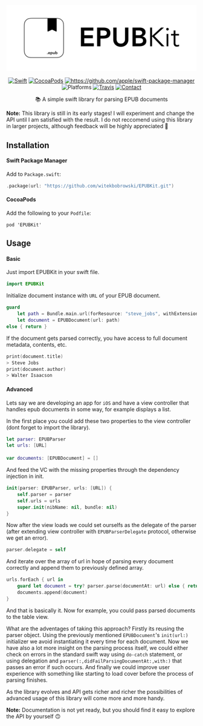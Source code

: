 <p align=center>
<a href="">
<img alt="Logo" src="EPUBKit.png">
</a>
</p>
<p align=center>
    <a href="https://swift.org"><img alt="Swift" src="https://img.shields.io/badge/Swift-5.4-orange.svg"></a>
    <a href="https://cocoapods.org/pods/EPUBKit"><img alt="CocoaPods" src="https://img.shields.io/badge/pod-0.4.0-blue.svg"></a>
    <a href=""><img alt="https://github.com/apple/swift-package-manager" src="https://img.shields.io/badge/SPM-compatible-orange.svg"></a>
    <a><img alt="Platforms" src="https://img.shields.io/badge/platform-iOS | macOS | tvOS-lightgray.svg"></a>
    <a href="https://travis-ci.org/witekbobrowski/EPUBKit/"><img alt="Travis" src="https://api.travis-ci.org/witekbobrowski/EPUBKit.svg?branch=master"></a>
    <a href="https://twitter.com/witekbobrowski"><img alt="Contact" src="https://img.shields.io/badge/contact-@witekbobrowski-blue.svg"></a>
</p>
<p align=center>
📚 A simple swift library for parsing EPUB documents
</p>

__Note:__ This library is still in its early stages! I will experiment and change the API until I am satisfied with the result. I do not reccomend using this library in larger projects, although feedback will be highly appreciated 🙇

## Installation

#### Swift Package Manager
Add to `Package.swift`:
```swift
.package(url: "https://github.com/witekbobrowski/EPUBKit.git")
```

#### CocoaPods
Add the following to your `Podfile`:
```
pod 'EPUBKit'
```
## Usage

#### Basic

Just import EPUBKit in your swift file.
```swift
import EPUBKit
```

Initialize document instance with `URL` of your EPUB document.
```swift
guard
    let path = Bundle.main.url(forResource: "steve_jobs", withExtension: "epub"),
    let document = EPUBDocument(url: path)
else { return }
```

If the document gets parsed correctly, you have access to full document metadata, contents, etc.
```swift
print(document.title)
> Steve Jobs
print(document.author)
> Walter Isaacson
```

#### Advanced

Lets say we are developing an app for `iOS` and have a view controller that handles epub documents in some way, for example displays a list.

In the first place you could add these two properties to the view controller (dont forget to import the library).
```swift
let parser: EPUBParser
let urls: [URL]

var documents: [EPUBDocument] = []
```

And feed the VC with the missing properties through the dependency injection in init.
```swift
init(parser: EPUBParser, urls: [URL]) {
    self.parser = parser
    self.urls = urls
    super.init(nibName: nil, bundle: nil)
}
```

Now after the view loads we could set ourselfs as the delegate of the parser (after extending view controller with `EPUBParserDelegate` protocol, otherwise we get an error).
```swift
parser.delegate = self
```

And iterate over the array of url in hope of parsing every document correctly and append them to previously defined array.
```swift
urls.forEach { url in
    guard let document = try? parser.parse(documentAt: url) else { return }
    documents.append(document)
}
```

And that is basically it. Now for example, you could pass parsed documents to the table view.

What are the adventages of taking this approach? Firstly its reusing the parser object. 
Using the previously mentioned `EPUBDocument`'s `init(url:)` initializer we avoid instantiating it every time for each document. 
Now we have also a lot more insight on the parsing process itself, we could either check on errors in the standard swift way using `do-catch` statement,
or using delegation and `parser(:,didFailParsingDocumentAt:,with:)` that passes an error if such occurs. 
And finally we could improve user experience with something like starting to load cover before the process of parsing finishes.

As the library evolves and API gets richer and richer the possibilities of advanced usage of this library will come more and more handy.

__Note:__ Documentation is not yet ready, but you should find it easy to explore the API by yourself 🙃

